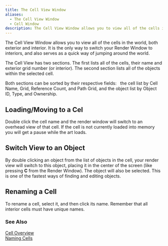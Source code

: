 ```yaml
---
title: The Cell View Window
aliases:
  - The Cell View Window
  - Cell Window
description: The Cell View Window allows you to view all of the cells in the world, both exterior and interior.
---
```

The Cell View Window allows you to view all of the cells in the world, both exterior and interior. It is the only way to switch your Render Window to interiors, and also serves as a quick way of jumping around the world.

The Cell View has two sections. The first lists all of the cells, their name and exterior grid number (or interior). The second section lists all of the objects within the selected cell.

Both sections can be sorted by their respective fields: &nbsp; the cell list by Cell Name, Grid, Reference Count, and Path Grid, and the object list by Object ID, Type, and Ownership.

## Loading/Moving to a Cel

Double click the cell name and the render window will switch to an overhead view of that cell. If the cell is not currently loaded into memory you will get a pause while the art loads.

## Switch View to an Object

By double clicking an object from the list of objects in the cell, your render view will switch to this object, placing it in the center of the screen (like pressing **C** from the Render Window). The object will also be selected. This is one of the fastest ways of finding and editing objects.

## Renaming a Cell

To rename a cell, select it, and then click its name. Remember that all interior cells must have unique names.

### See Also  
[Cell Overview](building-and-editing/world/index.md)  
[Naming Cells](<NamingCells.md>)  

